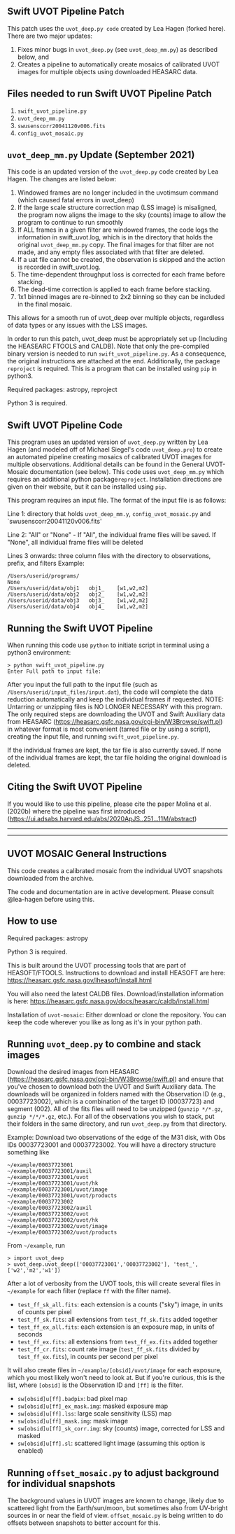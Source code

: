 Swift UVOT Pipeline Patch
----------
This patch uses the `uvot_deep.py code` created by Lea Hagen (forked here). There are two major updates:

1) Fixes minor bugs in `uvot_deep.py` (see `uvot_deep_mm.py`) as described below, and
2) Creates a pipeline to automatically create mosaics of calibrated UVOT images for multiple objects using downloaded HEASARC data.

Files needed to run Swift UVOT Pipeline Patch
----------

1) `swift_uvot_pipeline.py`
2) `uvot_deep_mm.py`
3) `swusenscorr20041120v006.fits`
4) `config_uvot_mosaic.py`

`uvot_deep_mm.py` Update (September 2021)
----------
This code is an updated version of the `uvot_deep.py` code created by Lea Hagen. The changes are listed below: 

1) Windowed frames are no longer included in the uvotimsum command (which caused fatal errors in uvot_deep)
2) If the large scale structure correction map (LSS image) is misaligned, the program now aligns the image to the sky (counts) image to allow the program to continue to run smoothly
3) If ALL frames in a given filter are windowed frames, the code logs the information in swift_uvot.log, which is in the directory that holds the original `uvot_deep_mm.py` copy. The final images for that filter are not made, and any empty files associated with that filter are deleted.
4) If a uat file cannot be created, the observation is skipped and the action is recorded in swift_uvot.log.
5) The time-dependent throughput loss is corrected for each frame before stacking.
6) The dead-time correction is applied to each frame before stacking.
7) 1x1 binned images are re-binned to 2x2 binning so they can be included in the final mosaic.

This allows for a smooth run of uvot_deep over multiple objects, regardless of data types or any issues with the LSS images.

In order to run this patch, uvot_deep must be appropriately set up (Including the HEASEARC FTOOLS and CALDB). Note that only the pre-compiled binary version is needed to run `swift_uvot_pipeline.py`. As a consequence, the original instructions are attached at the end. Additionally, the package `reproject` is required. This is a program that can be installed using `pip` in python3. 

Required packages: astropy, reproject

Python 3 is required.

Swift UVOT Pipeline Code
----------
This program uses an updated version of `uvot_deep.py` written by Lea Hagen (and modeled off of Michael Siegel's code `uvot_deep.pro`) to create an automated pipeline creating mosaics of calibrated UVOT images for multiple observations. Additional details can be found in the General UVOT-Mosaic documentation (see below). This code uses `uvot_deep_mm.py` which requires an additional python package`reproject`. Installation directions are given on their website, but it can be installed using `pip`.

This program requires an input file. The format of the input file is as follows:

Line 1: directory that holds `uvot_deep_mm.y`, `config_uvot_mosaic.py` and `swusenscorr20041120v006.fits'

Line 2: "All" or "None" - If "All", the individual frame files will be saved. If "None", 
all individual frame files will be deleted

Lines 3 onwards: three column files with the directory to observations, prefix, and filters
Example:
```
/Users/userid/programs/
None
/Users/userid/data/obj1   obj1_    [w1,w2,m2]
/Users/userid/data/obj2   obj2_    [w1,w2,m2]
/Users/userid/data/obj3   obj3_    [w1,w2,m2]
/Users/userid/data/obj4   obj4_    [w1,w2,m2]
```
Running the Swift UVOT Pipeline
----------
When running this code use `python` to initiate script in terminal using a python3 environment:
```
> python swift_uvot_pipeline.py
Enter Full path to input file: 
```
After you input the full path to the input file (such as `/Users/userid/input_files/input.dat`), the code will complete the data reduction automatically and keep the individual frames if requested. NOTE: Untarring or unzipping files is NO LONGER NECESSARY with this program. The only required steps are downloading the UVOT and Swift Auxiliary data from HEASARC (<https://heasarc.gsfc.nasa.gov/cgi-bin/W3Browse/swift.pl>) in whatever format is most convenient (tarred file or by using a script), creating the input file, and running `swift_uvot_pipeline.py`.


If the individual frames are kept, the tar file is also currently saved. If none of the individual frames are kept, the tar file holding the original download is deleted. 

Citing the Swift UVOT Pipeline
----------

If you would like to use this pipeline, please cite the paper Molina et al. (2020b) where the pipeline was first introduced (https://ui.adsabs.harvard.edu/abs/2020ApJS..251...11M/abstract)

-------------------------
-------------------------

UVOT MOSAIC General Instructions
----------
This code creates a calibrated mosaic from the individual UVOT snapshots downloaded from the archive.

The code and documentation are in active development.  Please consult @lea-hagen before using this.


How to use
----------

Required packages: astropy

Python 3 is required.

This is built around the UVOT processing tools that are part of HEASOFT/FTOOLS.  Instructions to download and install HEASOFT are here:
<https://heasarc.gsfc.nasa.gov/lheasoft/install.html>

You will also need the latest CALDB files.  Download/installation information is here:
<https://heasarc.gsfc.nasa.gov/docs/heasarc/caldb/install.html>

Installation of `uvot-mosaic`: Either download or clone the repository.  You can keep the code wherever you like as long as it's in your python path.


Running `uvot_deep.py` to combine and stack images
-------

Download the desired images from HEASARC (<https://heasarc.gsfc.nasa.gov/cgi-bin/W3Browse/swift.pl>) and ensure that you've chosen to download both the UVOT and Swift Auxiliary data.  The downloads will be organized in folders named with the Observation ID (e.g., 00037723002), which is a combination of the target ID (00037723) and segment (002).  All of the fits files will need to be unzipped (`gunzip */*.gz`, `gunzip */*/*.gz`, etc.). For all of the observations you wish to stack, put their folders in the same directory, and run `uvot_deep.py` from that directory.

Example: Download two observations of the edge of the M31 disk, with Obs IDs 00037723001 and 00037723002.  You will have a directory structure something like
```
~/example/00037723001
~/example/00037723001/auxil
~/example/00037723001/uvot
~/example/00037723001/uvot/hk
~/example/00037723001/uvot/image
~/example/00037723001/uvot/products
~/example/00037723002
~/example/00037723002/auxil
~/example/00037723002/uvot
~/example/00037723002/uvot/hk
~/example/00037723002/uvot/image
~/example/00037723002/uvot/products
```
From `~/example`, run
```
> import uvot_deep
> uvot_deep.uvot_deep(['00037723001','00037723002'], 'test_', ['w2','m2','w1'])
```
After a lot of verbosity from the UVOT tools, this will create several files in `~/example` for each filter (replace `ff` with the filter name).
- `test_ff_sk_all.fits`: each extension is a counts ("sky") image, in units of counts per pixel
- `test_ff_sk.fits`: all extensions from `test_ff_sk.fits` added together
- `test_ff_ex_all.fits`: each extension is an exposure map, in units of seconds
- `test_ff_ex.fits`: all extensions from `test_ff_ex.fits` added together
- `test_ff_cr.fits`: count rate image (`test_ff_sk.fits` divided by `test_ff_ex.fits`), in counts per second per pixel

It will also create files in `~/example/[obsid]/uvot/image` for each exposure, which you most likely won't need to look at.  But if you're curious, this is the list, where `[obsid]` is the Observation ID and `[ff]` is the filter.
- `sw[obsid]u[ff].badpix`: bad pixel map
- `sw[obsid]u[ff]_ex_mask.img`: masked exposure map
- `sw[obsid]u[ff].lss`: large scale sensitivity (LSS) map
- `sw[obsid]u[ff]_mask.img`: mask image
- `sw[obsid]u[ff]_sk_corr.img`: sky (counts) image, corrected for LSS and masked
- `sw[obsid]u[ff].sl`: scattered light image (assuming this option is enabled)


Running `offset_mosaic.py` to adjust background for individual snapshots
-------

The background values in UVOT images are known to change, likely due to scattered light from the Earth/sun/moon, but sometimes also from UV-bright sources in or near the field of view.  `offset_mosaic.py` is being written to do offsets between snapshots to better account for this.
